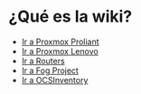 <!-- TITLE: Inicio -->
<!-- SUBTITLE: Bienvenidos a la wiki del ITEL -->

# ¿Qué es la wiki?
* [Ir a Proxmox Proliant](https://192.168.0.100:8006)
* [Ir a Proxmox Lenovo](https://192.168.0.111:8006)
* [Ir a Routers](routers)
* [Ir a Fog Project](projetc)
* [Ir a OCSInventory](OC)